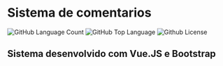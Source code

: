 <h1>Sistema de comentarios</h1>

<img alt="GitHub Language Count" src="https://img.shields.io/github/languages/count/MarcoantonioCaldeira/Sistema-de-comentarios" /> <img alt="GitHub Top Language" src="https://img.shields.io/github/languages/top/MarcoantonioCaldeira/Sistema-de-comentarios" /> <img alt="Github License" src="https://img.shields.io/github/license/MarcoantonioCaldeira/Sistema-de-comentarios" />

<h2>Sistema desenvolvido com Vue.JS e Bootstrap</h2>


